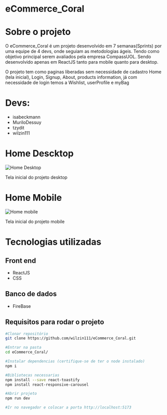 # eCommerce_Coral

# Sobre o projeto
O eCommerce_Coral é um projeto desenvolvido em 7 semanas(Sprints) por uma equipe de 4 devs, onde seguiam as metodologias ágeis. Tendo como objetivo principal serem avaliados pela empresa CompassUOL. Sendo desenvolvido apenas em ReactJS tanto para mobile quanto para desktop.

O projeto tem como paginas liberadas sem necessidade de cadastro Home (tela inicial), Login, Signup, About, products information, já com necessidade de login temos a Wishlist, userProfile e myBag

# Devs:
 - isabeckmann
 - MuriloDessuy
 - tzydit
 - wilzin111
  
# Home Descktop
![Home Desktop](https://github.com/wilzin111/eCommerce_Coral/assets/129423295/3dc020ea-02f1-45d6-b7e9-b745f314bed0)

Tela inicial do projeto desktop

# Home Mobile
![Home mobile](https://github.com/wilzin111/eCommerce_Coral/assets/129423295/6365d3b7-2518-49b2-b96f-af35dd79b4c7)

Tela inicial do projeto mobile

# Tecnologias utilizadas

## Front end
- ReactJS
- CSS

## Banco de dados
- FireBase

## Requisitos para rodar o projeto

``` bash
#Clonar repositório
git clone https://github.com/wilzin111/eCommerce_Coral.git

#Entrar na pasta
cd eCommerce_Coral/

#Instalar dependencias (certifique-se de ter o node instalado)
npm i

#Bibliotecas necessarias
npm install --save react-toastify
npm install react-responsive-carousel

#Abrir projeto
npm run dev

#Ir no navegador e colocar a porta http://localhost:5173
```
